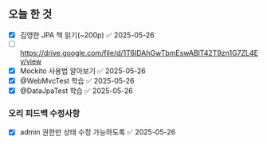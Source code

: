 ## 오늘 한 것
- [x] 김영한 JPA 책 읽기(~200p) ✅ 2025-05-26
- [ ] https://drive.google.com/file/d/1T6IDAhGwTbmEswABlT42T9zn1G7ZL4Ey/view
- [x] Mockito 사용법 알아보기 ✅ 2025-05-26
- [x] @WebMvcTest 학습 ✅ 2025-05-26
- [x] @DataJpaTest 학습 ✅ 2025-05-26

### 오리 피드백 수정사항
- [x] admin 권한만 상태 수정 가능하도록 ✅ 2025-05-26
